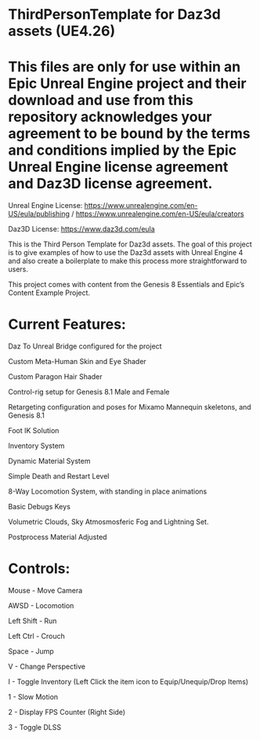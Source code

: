 # ThirdPersonTemplate for Daz3d assets (UE4.26)

# This files are only for use within an Epic Unreal Engine project and their download and use from this repository acknowledges your agreement to be bound by the terms and conditions implied by the Epic Unreal Engine license agreement and Daz3D license agreement.

Unreal Engine License: https://www.unrealengine.com/en-US/eula/publishing / https://www.unrealengine.com/en-US/eula/creators

Daz3D License: https://www.daz3d.com/eula

This is the Third Person Template for Daz3d assets. The goal of this project is to give examples of how to use the Daz3d assets with Unreal Engine 4 and also create a boilerplate to make this process more straightforward to users. 

This project comes with content from the Genesis 8 Essentials and Epic’s Content Example Project. 


# Current Features:

Daz To Unreal Bridge configured for the project

Custom Meta-Human Skin and Eye Shader

Custom Paragon Hair Shader

Control-rig setup for Genesis 8.1 Male and Female

Retargeting configuration and poses for Mixamo Mannequin skeletons, and Genesis 8.1

Foot IK Solution 

Inventory System

Dynamic Material System

Simple Death and Restart Level

8-Way Locomotion System, with standing in place animations

Basic Debugs Keys

Volumetric Clouds, Sky Atmosmosferic Fog and Lightning Set.

Postprocess Material Adjusted

# Controls:

Mouse - Move Camera

AWSD - Locomotion

Left Shift - Run

Left Ctrl - Crouch

Space - Jump

V - Change Perspective

I - Toggle Inventory (Left Click the item icon to Equip/Unequip/Drop Items)

1 - Slow Motion

2 - Display FPS Counter (Right Side)

3 - Toggle DLSS
